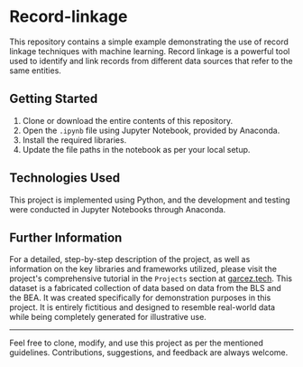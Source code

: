 # Record-linkage

This repository contains a simple example demonstrating the use of record linkage techniques with machine learning. Record linkage is a powerful tool used to identify and link records from different data sources that refer to the same entities.

## Getting Started

1. Clone or download the entire contents of this repository.
2. Open the `.ipynb` file using Jupyter Notebook, provided by Anaconda.
3. Install the required libraries.
4. Update the file paths in the notebook as per your local setup.

## Technologies Used

This project is implemented using Python, and the development and testing were conducted in Jupyter Notebooks through Anaconda.

## Further Information

For a detailed, step-by-step description of the project, as well as information on the key libraries and frameworks utilized, please visit the project's comprehensive tutorial in the `Projects` section at [garcez.tech](https://garcez.tech). This dataset is a fabricated collection of data based on data from the BLS and the BEA. It was created specifically for demonstration purposes in this project. It is entirely fictitious and designed to resemble real-world data while being completely generated for illustrative use. 

---

Feel free to clone, modify, and use this project as per the mentioned guidelines. Contributions, suggestions, and feedback are always welcome.


